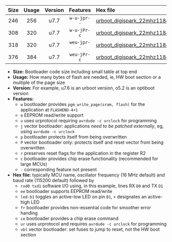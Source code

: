 |Size|Usage|Version|Features|Hex file|
|:-:|:-:|:-:|:-:|:--|
|246|256|u7.7|`w-u-jpr--`|[urboot_digispark_22mhz1184_230400bps_rxb4_txb3_led+b1_ur_vbl.hex](https://raw.githubusercontent.com/stefanrueger/urboot.hex/main/boards/digispark/fcpu_22mhz1184/230400_bps/urboot_digispark_22mhz1184_230400bps_rxb4_txb3_led+b1_ur_vbl.hex)|
|308|320|u7.7|`w-u-jPr-c`|[urboot_digispark_22mhz1184_230400bps_rxb4_txb3_led+b1_fr_ce_ur_vbl.hex](https://raw.githubusercontent.com/stefanrueger/urboot.hex/main/boards/digispark/fcpu_22mhz1184/230400_bps/urboot_digispark_22mhz1184_230400bps_rxb4_txb3_led+b1_fr_ce_ur_vbl.hex)|
|318|320|u7.7|`weu-jpr--`|[urboot_digispark_22mhz1184_230400bps_rxb4_txb3_ee_led+b1_ur_vbl.hex](https://raw.githubusercontent.com/stefanrueger/urboot.hex/main/boards/digispark/fcpu_22mhz1184/230400_bps/urboot_digispark_22mhz1184_230400bps_rxb4_txb3_ee_led+b1_ur_vbl.hex)|
|376|384|u7.7|`weu-jPr-c`|[urboot_digispark_22mhz1184_230400bps_rxb4_txb3_ee_led+b1_fr_ce_ur_vbl.hex](https://raw.githubusercontent.com/stefanrueger/urboot.hex/main/boards/digispark/fcpu_22mhz1184/230400_bps/urboot_digispark_22mhz1184_230400bps_rxb4_txb3_ee_led+b1_fr_ce_ur_vbl.hex)|

- **Size:** Bootloader code size including small table at top end
- **Usage:** How many bytes of flash are needed, ie, HW boot section or a multiple of the page size
- **Version:** For example, u7.6 is an urboot version, o5.2 is an optiboot version
- **Features:**
  + `w` bootloader provides `pgm_write_page(sram, flash)` for the application at `FLASHEND-4+1`
  + `e` EEPROM read/write support
  + `u` uses urprotocol requiring `avrdude -c urclock` for programming
  + `j` vector bootloader: applications *need to be patched externally*, eg, using `avrdude -c urclock`
  + `p` bootloader protects itself from being overwritten
  + `P` vector bootloader only: protects itself and reset vector from being overwritten
  + `r` preserves reset flags for the application in the register R2
  + `c` bootloader provides chip erase functionality (recommended for large MCUs)
  + `-` corresponding feature not present
- **Hex file:** typically MCU name, oscillator frequency (16 MHz default) and baud rate (115200 default) followed by
  + `rxd0 txd1` software I/O using, in this example, lines RX `D0` and TX `D1`
  + `ee` bootloader supports EEPROM read/write
  + `led-b1` toggles an active-low LED on pin `B1`, `+` designates an active-high LED
  + `fr` bootloader provides non-essential code for smoother error handing
  + `ce` bootloader provides a chip erase command
  + `ur` uses urprotocol and requires `avrdude -c urclock` for programming
  + `vbl` vector bootloader: set fuses to jump to reset, not the HW boot section
